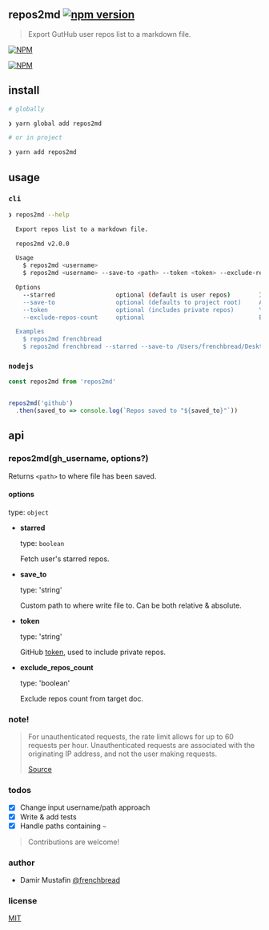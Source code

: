 repos2md [![npm version](https://badge.fury.io/js/repos2md.svg)](https://badge.fury.io/js/repos2md)
--

> Export GutHub user repos list to a markdown file.

[![NPM](https://nodei.co/npm/repos2md.png?downloads=true&downloadRank=true&stars=true)](https://nodei.co/npm/repos2md/)

[![NPM](https://nodei.co/npm-dl/repos2md.png)](https://nodei.co/npm/repos2md/)

## install

```bash
# globally

❯ yarn global add repos2md

# or in project

❯ yarn add repos2md
```

## usage

### `cli`

```bash
❯ repos2md --help

  Export repos list to a markdown file.

  repos2md v2.0.0

  Usage
    $ repos2md <username>
    $ repos2md <username> --save-to <path> --token <token> --exclude-repos-count

  Options
    --starred                 optional (default is user repos)        If provided, user's starred repos will be fetched
    --save-to                 optional (defaults to project root)     Absolute path to the target file (.md document) to write to
    --token                   optional (includes private repos)       Your GitHub token (if you want to inclide private repos)
    --exclude-repos-count     optional                                Exclude repos count from heading in target file

  Examples
    $ repos2md frenchbread
    $ repos2md frenchbread --starred --save-to /Users/frenchbread/Desktop --exclude-repos-count
```

### `nodejs`

```js
const repos2md from 'repos2md'


repos2md('github')
  .then(saved_to => console.log(`Repos saved to "${saved_to}"`))
```

## api

### repos2md(gh_username, options?)

Returns `<path>` to where file has been saved.

#### options

type: `object`

- **starred**

  type: `boolean`

  Fetch user's starred repos.

- **save_to**

  type: 'string'

  Custom path to where write file to. Can be both relative & absolute.

- **token**

  type: 'string'

  GitHub [token](https://github.com/settings/tokens), used to include private repos.

- **exclude_repos_count**

  type: 'boolean'

  Exclude repos count from target doc.

### **note!**

> For unauthenticated requests, the rate limit allows for up to 60 requests per hour. Unauthenticated requests are associated with the originating IP address, and not the user making requests.
>
> [Source](https://docs.github.com/en/rest/overview/resources-in-the-rest-api#rate-limiting)


### todos
- [x] Change input username/path approach
- [x] Write & add tests
- [x] Handle paths containing `~`

> Contributions are welcome!

### author

- Damir Mustafin [@frenchbread](https://github.com/frenchbread)

### license

[MIT](https://github.com/frenchbread/repos2md/blob/master/LICENSE)
